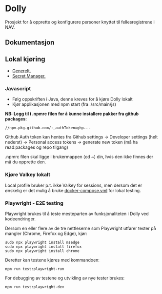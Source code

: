 # Dolly

Prosjekt for å opprette og konfigurere personer knyttet til fellesregistrene i NAV.

## Dokumentasjon

## Lokal kjøring
* [Generelt.](../../docs/local_general.md)
* [Secret Manager.](../../docs/local_secretmanager.md)

### Javascript

- Følg oppskriften i Java, denne kreves for å kjøre Dolly lokalt
- Kjør applikasjonen med npm start (fra ./src/main/js)

**NB: Legg til i .npmrc filen for å kunne installere pakker fra github packages:**

```
//npm.pkg.github.com/:_authToken=ghp...
```

Github Auth token kan hentes fra Github settings -> Developer settings (helt nederst) -> Personal access tokens ->
generate new token (må ha read:packages og repo tilgang)

.npmrc filen skal ligge i brukermappen (cd ~) din, hvis den ikke finnes der må du opprette den.

### Kjøre Valkey lokalt

Local profile bruker p.t. ikke Valkey for sessions, men dersom det er ønskelig er det mulig å bruke [docker-compose.yml](./docker-compose.yml) for lokal testing.

### Playwright - E2E testing

Playwright brukes til å teste mesteparten av funksjonaliteten i Dolly ved kodeendringer.

Dersom en eller flere av de tre nettleserne som Playwright utfører tester på mangler (Chrome, Firefox og Edge), kjør:

```
sudo npx playwright install msedge
sudo npx playwright install firefox
sudo npx playwright install chrome
```

Deretter kan testene kjøres med kommandoen:

```
npm run test:playwright-run
```

For debugging av testene og utvikling av nye tester brukes:

```
npm run test:playwright-dev
```
